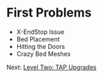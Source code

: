 # First Problems
- X-EndStop Issue
- Bed Placement 
- Hitting the Doors
- Crazy Bed Meshes

Next: [Level Two: TAP Upgrades](https://github.com/500Foods/WelcomeToTroodon/blob/main/docs/level_2/tap_upgrades.md)
